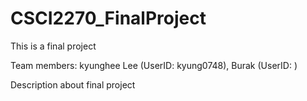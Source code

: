 # CSCI2270_FinalProject
This is a final project

Team members: kyunghee Lee (UserID: kyung0748), Burak (UserID:  )

Description about final project
